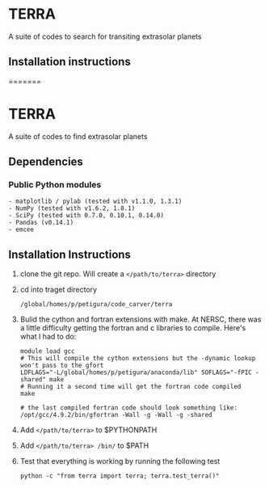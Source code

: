 # TERRA # 

A suite of codes to search for transiting extrasolar planets

## Installation instructions ##


=======
# TERRA #

A suite of codes to find extrasolar planets

## Dependencies ##

### Public Python modules ###
```
- matplotlib / pylab (tested with v1.1.0, 1.3.1)
- NumPy (tested with v1.6.2, 1.8.1)
- SciPy (tested with 0.7.0, 0.10.1, 0.14.0)
- Pandas (v0.14.1)
- emcee
```

## Installation Instructions ##

1. clone the git repo. Will create a `</path/to/terra>` directory
2. cd into traget directory
   ```
   /global/homes/p/petigura/code_carver/terra
   ```
   
3. Bulid the cython and fortran extensions with make. At NERSC, there was a little difficulty getting the fortran and c libraries to compile. Here's what I had to do:

   ```
   module load gcc
   # This will compile the cython extensions but the -dynamic lookup won't pass to the gfort
   LDFLAGS="-L/global/homes/p/petigura/anaconda/lib" SOFLAGS="-fPIC -shared" make
   # Running it a second time will get the fortran code compiled
   make
   
   # the last compiled fortran code should look something like:
   /opt/gcc/4.9.2/bin/gfortran -Wall -g -Wall -g -shared
   ```

4. Add `</path/to/terra>` to $PYTHONPATH
5. Add `</path/to/terra> /bin/` to $PATH
6. Test that everything is working by running the following test

   ```
   python -c "from terra import terra; terra.test_terra()"
   ```
   
   
